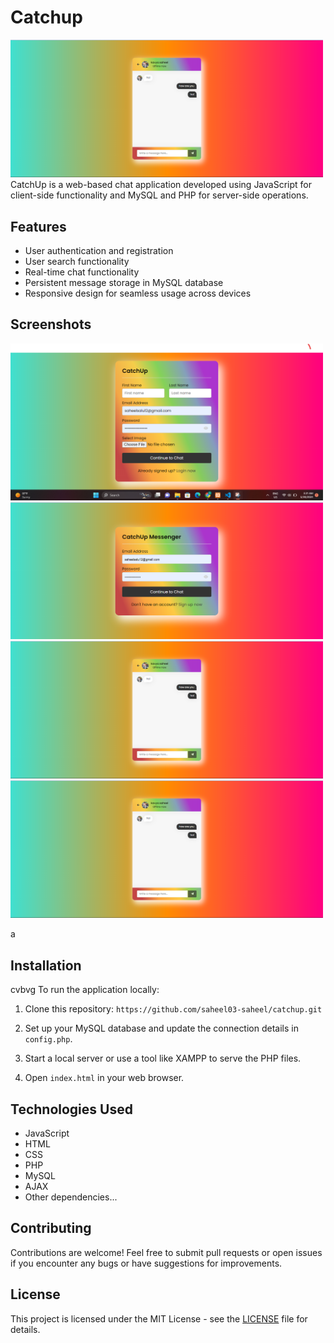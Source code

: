 # Catchup
<img src="chatapp/screenshots/Screenshot 2024-05-30 032644.png" width="500" alt="Screenshot 1" >
CatchUp is a web-based chat application developed using JavaScript for client-side functionality and MySQL and PHP for server-side operations.

## Features

- User authentication and registration
- User search functionality
- Real-time chat functionality
- Persistent message storage in MySQL database
- Responsive design for seamless usage across devices

## Screenshots
<img src="chatapp/screenshots/Screenshot 2024-05-30 032145.png" width="500" alt="Screenshot 1" >
<img src="chatapp/screenshots/Screenshot 2024-05-30 032347.png" width="500" alt="Screenshot 1" >
<img src="chatapp/screenshots/Screenshot 2024-05-30 032644.png" width="500" alt="Screenshot 1" >
<img src="chatapp/screenshots/Screenshot 2024-05-30 032644.png" width="500" alt="Screenshot 1" >


a
## Installation
cvbvg
To run the application locally:

1. Clone this repository: `https://github.com/saheel03-saheel/catchup.git`

2. Set up your MySQL database and update the connection details in `config.php`.

3. Start a local server or use a tool like XAMPP to serve the PHP files.

4. Open `index.html` in your web browser.

## Technologies Used

- JavaScript
- HTML
- CSS
- PHP
- MySQL
- AJAX
- Other dependencies...

## Contributing

Contributions are welcome! Feel free to submit pull requests or open issues if you encounter any bugs or have suggestions for improvements.

## License

This project is licensed under the MIT License - see the [LICENSE](LICENSE) file for details.
